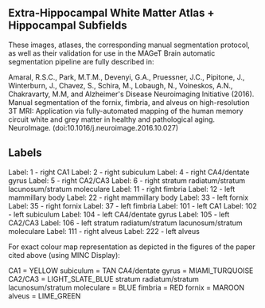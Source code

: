 Extra-Hippocampal White Matter Atlas + Hippocampal Subfields
------------------------------------------------------------

These images, atlases, the corresponding manual segmentation protocol, as well as their validation for use in the MAGeT Brain automatic segmentation pipeline are fully described in:

Amaral, R.S.C., Park, M.T.M., Devenyi, G.A., Pruessner, J.C.,  Pipitone, J., Winterburn, J., Chavez, S., Schira, M., Lobaugh, N., Voineskos, A.N., Chakravarty, M.M, and Alzheimer's Disease Neuroimaging Initiative (2016). Manual segmentation of the fornix, fimbria, and alveus on high-resolution 3T MRI: Application via fully-automated mapping of the human memory circuit white and grey matter in healthy and pathological aging. NeuroImage. (doi:10.1016/j.neuroimage.2016.10.027)

Labels
------
Label: 1 - right CA1
Label: 2 - right subiculum
Label: 4 - right CA4/dentate gyrus
Label: 5 - right CA2/CA3
Label: 6 - right stratum radiatum/stratum lacunosum/stratum moleculare
Label: 11 - right fimbria
Label: 12 - left mammillary body
Label: 22 - right mammillary body
Label: 33 - left fornix
Label: 35 - right fornix
Label: 37 - left fimbria
Label: 101 - left CA1
Label: 102 - left subiculum
Label: 104 - left CA4/dentate gyrus
Label: 105 - left CA2/CA3
Label: 106 - left stratum radiatum/stratum lacunosum/stratum moleculare
Label: 111 - right alveus
Label: 222 - left alveus

For exact colour map representation as depicted in the figures of the paper cited above (using MINC Display):

CA1 = YELLOW
subiculum = TAN
CA4/dentate gyrus = MIAMI_TURQUOISE
CA2/CA3 = LIGHT_SLATE_BLUE
stratum radiatum/stratum lacunosum/stratum moleculare = BLUE
fimbria = RED
fornix = MAROON
alveus = LIME_GREEN

